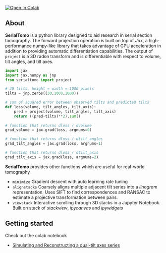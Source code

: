 [![Open In Colab](https://colab.research.google.com/assets/colab-badge.svg)](https://colab.research.google.com/drive/1-abF8gtyAbr59KIZNHtitKbP2HuGbft3?usp=sharing)

## About
**SerialTomo** is a python library designed to aid research in serial section tomography. The forward projection operation is built on top of *Jax*, a high-performance numpy-like library that takes advantage of GPU acceleration in addition to providing automatic differentiation capabilities. The output of ```project``` is a 3D radon transform and is differentiable with respect to volume, tilt angles, and tilt axes.

```python
import jax
import jax.numpy as jnp
from serialtomo import project

# 30 tilts, height = width = 1000 pixels
tilts = jnp.zeros((30,1000,1000))

# sum of squared error between observed tilts and predicted tilts
def loss(volume, tilt_angles, tilt_axis):
    pred = project(volume, tilt_angles, tilt_axis)
    return ((pred-tilts)**2).sum()
    
# function that returns dloss / dvolume
grad_volume = jax.grad(loss, argnums=0)

# function that returns dloss / dtilt_angles
grad_tilt_angles = jax.grad(loss, argnums=1)   

# function that returns dloss / dtilt_axis
grad_tilt_axis = jax.grad(loss, argnums=2)   
```

**SerialTomo** provides other functions which are useful for real-world tomography
-  ```minimize``` Gradient descent with auto learning rate tuning
-  ```alignstacks``` Coarsely aligns multiple adjacent tilt series into a *linogram* representation. Uses SIFT to find correspondences and RANSAC to estimate a projective transformation between pairs.
- ```viewstack``` Interactive scrolling through 3D stacks in a Jupyter Notebook. Built on stack of *stackview*, *ipycanvas* and *ipywidgets*

## Getting started
Check out the colab notebook
- [Simulating and Reconstructing a dual-tilt axes series](https://colab.research.google.com/drive/1-abF8gtyAbr59KIZNHtitKbP2HuGbft3?usp=sharing)
